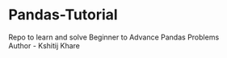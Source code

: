 # Pandas-Tutorial
Repo to learn and solve Beginner to Advance Pandas Problems
<br>
Author - Kshitij Khare